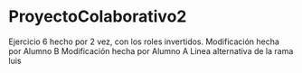 # ProyectoColaborativo2
Ejercicio 6 hecho por 2 vez, con los roles invertidos.
Modificación hecha por Alumno B
Modificación hecha por Alumno A
Linea alternativa de la rama luis
